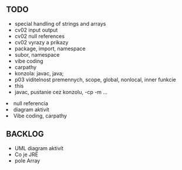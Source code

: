 ## TODO

- special handling of strings and arrays
- cv02 input output
- cv02 null references
- cv02 vyrazy a prikazy
- package, import, namespace
- subor, namespace
- vibe coding
- carpathy
- konzola: javac, java; 
- p03 viditelnost premennych, scope, global, nonlocal, inner funkcie
- this
- javac, pustanie cez konzolu, -cp -m ...
<li>null referencia</li>

<li>diagram aktivít</li>
<li>Vibe coding, carpathy</li>


## BACKLOG

- UML diagram aktivít
- Co je JRE
- pole Array

